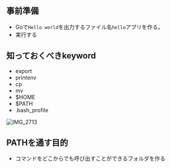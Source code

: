 ## 事前準備
- Goで`Hello world`を出力するファイル名`hello`アプリを作る。
- 実行する

## 知っておくべきkeyword
- export
- printenv
- cp
- mv
- $HOME
- $PATH
- .bash_profile

![IMG_2713](https://user-images.githubusercontent.com/66894552/179349866-50f14db9-c1e5-4da7-8591-d3fe7a503819.JPG)

## PATHを通す目的
- コマンドをどこからでも呼び出すことができるフォルダを作る

